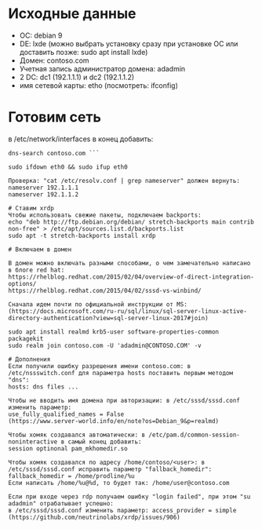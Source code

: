 # Исходные данные
- ОС: debian 9
- DE: lxde (можно выбрать установку сразу при установке ОС или доставить позже: sudo apt install lxde)
- Домен: contoso.com
- Учетная запись администратор домена: adadmin
- 2 DC: dc1 (192.1.1.1) и dc2 (192.1.1.2)
- имя сетевой карты: etho (посмотреть: ifconfig)

# Готовим сеть
в /etc/network/interfaces в конец добавить:
``` dns-nameservers 192.1.1.1 192.1.1.2
dns-search contoso.com ```

sudo ifdown eth0 && sudo ifup eth0

Проверка: "cat /etc/resolv.conf | grep nameserver" должен вернуть:
nameserver 192.1.1.1
nameserver 192.1.1.2

# Ставим xrdp
Чтобы использовать свежие пакеты, подключаем backports:
echo "deb http://ftp.debian.org/debian/ stretch-backports main contrib non-free" > /etc/apt/sources.list.d/backports.list
sudo apt -t stretch-backports install xrdp

# Включаем в домен

В домен можно включать разными способами, о чем замечательно написано в блоге red hat: 
https://rhelblog.redhat.com/2015/02/04/overview-of-direct-integration-options/
https://rhelblog.redhat.com/2015/04/02/sssd-vs-winbind/

Сначала идем почти по официальной инструкции от MS:
(https://docs.microsoft.com/ru-ru/sql/linux/sql-server-linux-active-directory-authentication?view=sql-server-linux-2017#join)

sudo apt install realmd krb5-user software-properties-common packagekit
sudo realm join contoso.com -U 'adadmin@CONTOSO.COM' -v

# Дополнения
Если получили ошибку разрешения имени contoso.com: в /etc/nssswitch.conf для параметра hosts поставить первым методом "dns":
hosts: dns files ...

Чтобы не вводить имя домена при авторизации: в /etc/sssd/sssd.conf изменить параметр:
use_fully_qualified_names = False
(https://www.server-world.info/en/note?os=Debian_9&p=realmd)

Чтобы хомяк создавался автоматически: в /etc/pam.d/common-session-noninteractive в самый конец добавить:
session optinonal pam_mkhomedir.so

Чтобы хомяк создавался по адресу /home/contoso/<user>: в /etc/sssd/sssd.conf исправить параметр "fallback_homedir":
fallback_homedir = /home/prodline/%u
Если написать /home/%u@%d, то будет так: /home/user@contoso.com

Если при входе через rdp получаем ошибку "login failed", при этом "su adadmin" отрабатывает успешно:
в /etc/sssd/sssd.conf изменить параметр: access_provider = simple
(https://github.com/neutrinolabs/xrdp/issues/906)
